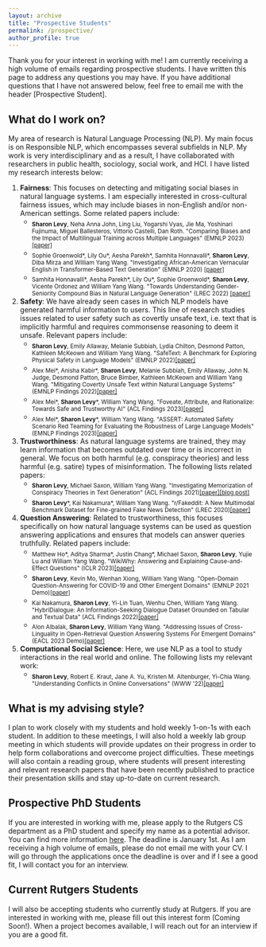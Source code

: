 ```yaml
---
layout: archive
title: "Prospective Students"
permalink: /prospective/
author_profile: true
---
```


Thank you for your interest in working with me! I am currently receiving a high volume of emails regarding prospective students. I have written this page to address any questions you may have. If you have additional questions that I have not answered below, feel free to email me with the header [Prospective Student].

## What do I work on?
My area of research is Natural Language Processing (NLP). My main focus is on Responsible NLP, which encompasses several subfields in NLP. My work is very interdisciplinary and as a result, I have collaborated with researchers in public health, sociology, social work, and HCI. I have listed my research interests below:

1. **Fairness**: This focuses on detecting and mitigating social biases in natural language systems. I am especially interested in cross-cultural fairness issues, which may include biases in non-English and/or non-American settings. Some related papers include:
    - <sub>**Sharon Levy**, Neha Anna John, Ling Liu, Yogarshi Vyas, Jie Ma, Yoshinari Fujinuma, Miguel Ballesteros, Vittorio Castelli, Dan Roth. "Comparing Biases and the Impact of Multilingual Training across Multiple Languages" (EMNLP 2023)[[paper]](https://arxiv.org/abs/2305.11242) <sub>
    - <sub>Sophie Groenwold\*, Lily Ou\*, Aesha Parekh\*, Samhita Honnavalli\*, **Sharon Levy**, Diba Mirza and William Yang Wang. "Investigating African-American Vernacular English in Transformer-Based Text Generation" (EMNLP 2020) [[paper]](https://aclanthology.org/2020.emnlp-main.473/)<sub>
    - <sub>Samhita Honnavalli\*, Aesha Parekh\*, Lily Ou\*, Sophie Groenwold\*, **Sharon Levy**, Vicente Ordonez and William Yang Wang. "Towards Understanding Gender-Seniority Compound Bias in Natural Language Generation" (LREC 2022) [[paper]](https://aclanthology.org/2022.lrec-1.177/)<sub>
2. **Safety**: We have already seen cases in which NLP models have generated harmful information to users. This line of research studies issues related to user safety such as covertly unsafe text, i.e. text that is implicitly harmful and requires commonsense reasoning to deem it unsafe. Relevant papers include:
    - <sub>**Sharon Levy**, Emily Allaway, Melanie Subbiah, Lydia Chilton, Desmond Patton, Kathleen McKeown and William Yang Wang. "SafeText:
A Benchmark for Exploring Physical Safety in Language Models" (EMNLP 2022)[[paper]](https://aclanthology.org/2022.emnlp-main.154/)<sub>
    - <sub>Alex Mei\*, Anisha Kabir\*, **Sharon Levy**, Melanie Subbiah, Emily Allaway, John N. Judge, Desmond Patton, Bruce Bimber, Kathleen McKeown and William Yang Wang. "Mitigating Covertly Unsafe Text within Natural Language Systems" (EMNLP Findings 2022)[[paper]](https://aclanthology.org/2022.findings-emnlp.211/)<sub>
    - <sub>Alex Mei*, **Sharon Levy**\*, William Yang Wang. "Foveate, Attribute, and Rationalize: Towards Safe and Trustworthy AI" (ACL Findings 2023)[[paper]](https://arxiv.org/abs/2212.09667)<sub>
    - <sub>Alex Mei*, **Sharon Levy**\*, William Yang Wang. "ASSERT: Automated Safety Scenario Red Teaming for Evaluating the Robustness of Large Language Models" (EMNLP Findings 2023)[[paper]](https://arxiv.org/abs/2310.09624)<sub>
3. **Trustworthiness**: As natural language systems are trained, they may learn information that becomes outdated over time or is incorrect in general. We focus on both harmful (e.g. conspiracy theories) and less harmful (e.g. satire) types of misinformation. The following lists related papers:
    - <sub>**Sharon Levy**, Michael Saxon, William Yang Wang. "Investigating Memorization of Conspiracy Theories in Text Generation" (ACL Findings 2021)[[paper]](https://aclanthology.org/2021.findings-acl.416/)[[blog post]](http://nlp.cs.ucsb.edu/blog/investigating-memorization-of-conspiracy-theories-in-text-generation.html)<sub>
    - <sub>**Sharon Levy**\*, Kai Nakamura\*, William Yang Wang. "r/Fakeddit: A New Multimodal Benchmark Dataset for Fine-grained Fake News Detection" (LREC 2020)[[paper]](https://www.aclweb.org/anthology/2020.lrec-1.755/)<sub>
4. **Question Answering**: Related to trustworthiness, this focuses specifically on how natural language systems can be used as question answering applications and ensures that models can answer queries truthfully. Related papers include:
    - <sub>Matthew Ho\*, Aditya Sharma\*, Justin Chang\*, Michael Saxon, **Sharon Levy**, Yujie Lu and William Yang Wang. "WikiWhy: Answering and Explaining Cause-and-Effect Questions" (ICLR 2023)[[paper]](https://arxiv.org/abs/2210.12152)<sub>
    - <sub>**Sharon Levy**, Kevin Mo, Wenhan Xiong, William Yang Wang. "Open-Domain Question-Answering for COVID-19 and Other Emergent Domains" (EMNLP 2021 Demo)[[paper]](https://aclanthology.org/2021.emnlp-demo.30/)<sub>
    - <sub>Kai Nakamura, **Sharon Levy**, Yi-Lin Tuan, Wenhu Chen, William Yang Wang. "HybriDialogue: An Information-Seeking Dialogue Dataset Grounded on Tabular and Textual Data" (ACL Findings 2022)[[paper]](https://aclanthology.org/2022.findings-acl.41/)<sub>
    - <sub>Alon Albalak, **Sharon Levy**, William Yang Wang. "Addressing Issues of Cross-Linguality in Open-Retrieval Question Answering Systems For Emergent Domains" (EACL 2023 Demo)[[paper]](https://arxiv.org/abs/2201.11153)<sub>
5. **Computational Social Science**: Here, we use NLP as a tool to study interactions in the real world and online. The following lists my relevant work:
    - <sub>**Sharon Levy**, Robert E. Kraut, Jane A. Yu, Kristen M. Altenburger, Yi-Chia Wang. "Understanding Conflicts in Online Conversations" (WWW '22)[[paper]](https://dl.acm.org/doi/10.1145/3485447.3512131)<sub>


## What is my advising style?
I plan to work closely with my students and hold weekly 1-on-1s with each student. In addition to these meetings, I will also hold a weekly lab group meeting in which students will provide updates on their progress in order to help form collaborations and overcome project difficulties. These meetings will also contain a reading group, where students will present interesting and relevant research papers that have been recently published to practice their presentation skills and stay up-to-date on current research. 


## Prospective PhD Students
If you are interested in working with me, please apply to the Rutgers CS department as a PhD student and specify my name as a potential advisor. 
You can find more information [here](https://www.cs.rutgers.edu/academics/graduate/prospective-students).
The deadline is January 1st. As I am receiving a high volume of emails, please do not email me with your CV. I will go through the applications once the deadline is over and if I see a good fit, I will contact you for an interview. 

## Current Rutgers Students
I will also be accepting students who currently study at Rutgers. If you are interested in working with me, please fill out this interest form (Coming Soon!). When a project becomes available, I will reach out for an interview if you are a good fit.

